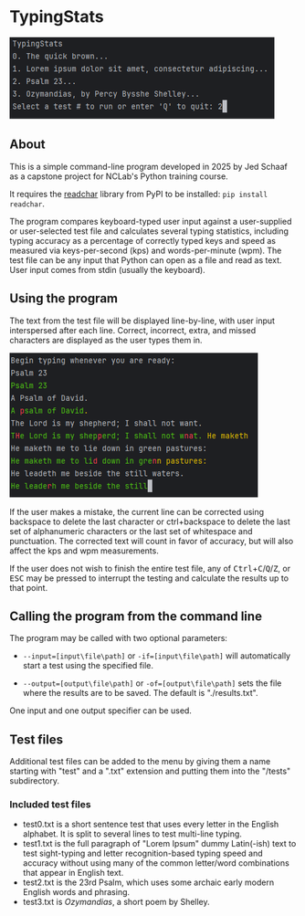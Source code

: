 # TypingStats

![main menu](images/img_1.png)

## About

This is a simple command-line program developed in 2025 by Jed Schaaf as a capstone project for NCLab's Python training course.

It requires the [readchar](https://pypi.org/project/readchar/) library from PyPI to be installed: `pip install readchar`.

The program compares keyboard-typed user input against a user-supplied or user-selected test file and calculates several typing statistics, including typing accuracy as a percentage of correctly typed keys and speed as measured via keys-per-second (kps) and words-per-minute (wpm). The test file can be any input that Python can open as a file and read as text. User input comes from stdin (usually the keyboard).

## Using the program

The text from the test file will be displayed line-by-line, with user input interspersed after each line. Correct, incorrect, extra, and missed characters are displayed as the user types them in.

![typing example](images/img_2.png)

If the user makes a mistake, the current line can be corrected using backspace to delete the last character or ctrl+backspace to delete the last set of alphanumeric characters or the last set of whitespace and punctuation. The corrected text will count in favor of accuracy, but will also affect the kps and wpm measurements.

If the user does not wish to finish the entire test file, any of <kbd>Ctrl</kbd>+<kbd>C</kbd>/<kbd>Q</kbd>/<kbd>Z</kbd>, or <kbd>ESC</kbd> may be pressed to interrupt the testing and calculate the results up to that point.

## Calling the program from the command line

The program may be called with two optional parameters:

- `--input=[input\file\path]` or `-if=[input\file\path]` will automatically start a test using the specified file.

- `--output=[output\file\path]` or `-of=[output\file\path]` sets the file where the results are to be saved. The default is "./results.txt".

One input and one output specifier can be used.

## Test files

Additional test files can be added to the menu by giving them a name starting with "test" and a ".txt" extension and putting them into the "/tests" subdirectory.

### Included test files

- test0.txt is a short sentence test that uses every letter in the English alphabet. It is split to several lines to test multi-line typing.
- test1.txt is the full paragraph of "Lorem Ipsum" dummy Latin(-ish) text to test sight-typing and letter recognition-based typing speed and accuracy without using many of the common letter/word combinations that appear in English text.
- test2.txt is the 23rd Psalm, which uses some archaic early modern English words and phrasing.
- test3.txt is _Ozymandias_, a short poem by Shelley.
